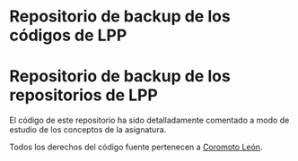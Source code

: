 # Repositorio de backup de los códigos de LPP 
# Repositorio de backup de los repositorios de LPP

El código de este repositorio ha sido detalladamente comentado a modo de estudio de los conceptos de la asignatura.

Todos los derechos del código fuente pertenecen a [Coromoto León](cleon@ull.es).